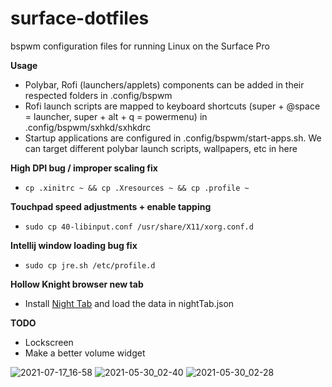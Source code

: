 # surface-dotfiles

bspwm configuration files for running Linux on the Surface Pro

**Usage**
- Polybar, Rofi (launchers/applets) components can be added in their respected folders in .config/bspwm
- Rofi launch scripts are mapped to keyboard shortcuts (super + @space = launcher, super + alt + q = powermenu) in .config/bspwm/sxhkd/sxhkdrc
- Startup applications are configured in .config/bspwm/start-apps.sh. We can target different polybar launch scripts, wallpapers, etc in here

**High DPI bug / improper scaling fix**
- `cp .xinitrc ~ && cp .Xresources ~ && cp .profile ~`

**Touchpad speed adjustments + enable tapping**
- `sudo cp 40-libinput.conf /usr/share/X11/xorg.conf.d`

**Intellij window loading bug fix**
- `sudo cp jre.sh /etc/profile.d`

**Hollow Knight browser new tab**
- Install <a href="https://chrome.google.com/webstore/detail/nighttab/hdpcadigjkbcpnlcpbcohpafiaefanki?hl=en-GB">Night Tab</a> and load the data in nightTab.json

**TODO**
- Lockscreen
- Make a better volume widget

![2021-07-17_16-58](https://user-images.githubusercontent.com/46363213/126051857-5bbea94b-3abd-4068-b9c0-263b19a5d8eb.png)
![2021-05-30_02-40](https://user-images.githubusercontent.com/46363213/120099467-73a7e880-c0f0-11eb-9707-e752329ad454.png)
![2021-05-30_02-28](https://user-images.githubusercontent.com/46363213/120099182-0d6e9600-c0ef-11eb-9ac0-b312c3dfbeb7.png)
